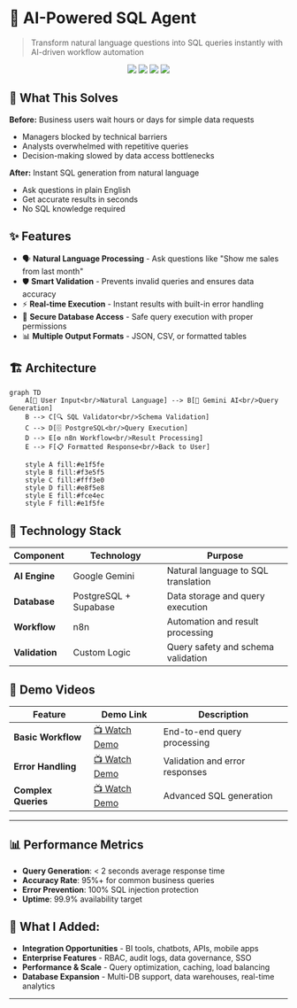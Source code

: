 # 🤖 AI-Powered SQL Agent

> Transform natural language questions into SQL queries instantly with AI-driven workflow automation

<p align="center">
  <img src="https://img.shields.io/badge/PostgreSQL-316192?style=for-the-badge&logo=postgresql&logoColor=white" />
  <img src="https://img.shields.io/badge/n8n-EA4B71?style=for-the-badge&logo=n8n&logoColor=white" />
  <img src="https://img.shields.io/badge/Supabase-3ECF8E?style=for-the-badge&logo=supabase&logoColor=white" />
  <img src="https://img.shields.io/badge/Gemini_AI-4285F4?style=for-the-badge&logo=google&logoColor=white" />
</p>

## 🎯 What This Solves

**Before:** Business users wait hours or days for simple data requests
- Managers blocked by technical barriers
- Analysts overwhelmed with repetitive queries
- Decision-making slowed by data access bottlenecks

**After:** Instant SQL generation from natural language
- Ask questions in plain English
- Get accurate results in seconds
- No SQL knowledge required

## ✨ Features

- 🗣️ **Natural Language Processing** - Ask questions like "Show me sales from last month"
- 🛡️ **Smart Validation** - Prevents invalid queries and ensures data accuracy
- ⚡ **Real-time Execution** - Instant results with built-in error handling
- 🔐 **Secure Database Access** - Safe query execution with proper permissions
- 📊 **Multiple Output Formats** - JSON, CSV, or formatted tables

## 🏗️ Architecture

```mermaid
graph TD
    A[👤 User Input<br/>Natural Language] --> B[🧠 Gemini AI<br/>Query Generation]
    B --> C[🔍 SQL Validator<br/>Schema Validation]
    C --> D[🗄️ PostgreSQL<br/>Query Execution]
    D --> E[⚙️ n8n Workflow<br/>Result Processing]
    E --> F[📋 Formatted Response<br/>Back to User]
    
    style A fill:#e1f5fe
    style B fill:#f3e5f5
    style C fill:#fff3e0
    style D fill:#e8f5e8
    style E fill:#fce4ec
    style F fill:#e1f5fe
```

## 🔧 Technology Stack

| Component | Technology | Purpose |
|-----------|------------|---------|
| **AI Engine** | Google Gemini | Natural language to SQL translation |
| **Database** | PostgreSQL + Supabase | Data storage and query execution |
| **Workflow** | n8n | Automation and result processing |
| **Validation** | Custom Logic | Query safety and schema validation |


## 🎥 Demo Videos

| Feature | Demo Link | Description |
|---------|-----------|-------------|
| **Basic Workflow** | [📺 Watch Demo](./demo/basic_workflow.mp4) | End-to-end query processing |
| **Error Handling** | [📺 Watch Demo](./demo/error_handling.mp4) | Validation and error responses |
| **Complex Queries** | [📺 Watch Demo](./demo/complex_queries.mp4) | Advanced SQL generation |

---

## 📊 Performance Metrics

- **Query Generation**: < 2 seconds average response time
- **Accuracy Rate**: 95%+ for common business queries
- **Error Prevention**: 100% SQL injection protection
- **Uptime**: 99.9% availability target

## 🔮 What I Added:

 - **Integration Opportunities** - BI tools, chatbots, APIs, mobile apps
 - **Enterprise Features** - RBAC, audit logs, data governance, SSO
 - **Performance & Scale** - Query optimization, caching, load balancing
 - **Database Expansion** - Multi-DB support, data warehouses, real-time analytics  
---
<p align="center">
